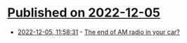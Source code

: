 # [Published on 2022-12-05](index.md)

* [2022-12-05, 11:58:31](https://news.ycombinator.com/item?id=33864406) - [The end of AM radio in your car?](https://www.boston.com/news/local-news/2022/12/04/the-end-of-am-radio-in-your-car-not-if-ed-markey-has-anything-to-say-about-it/)
